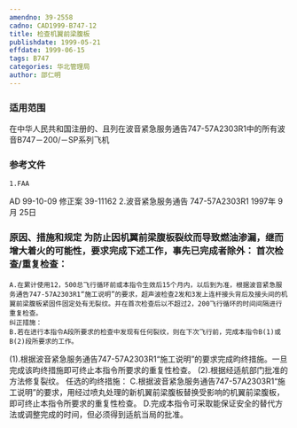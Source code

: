 ```yaml
---
amendno: 39-2558
cadno: CAD1999-B747-12
title: 检查机翼前梁腹板
publishdate: 1999-05-21
effdate: 1999-06-15
tags: B747
categories: 华北管理局
author: 邵仁明
---
```


### 适用范围 
在中华人民共和国注册的、且列在波音紧急服务通告747-57A2303R1中的所有波音B747－200/－SP系列飞机

<!--more-->
### 参考文件
    1.FAA 
AD 99-10-09 修正案 39-11162 
    2.波音紧急服务通告 747-57A2303R1 1997年 9月 25日

### 原因、措施和规定     为防止因机翼前梁腹板裂纹而导致燃油渗漏，继而增大着火的可能性，要求完成下述工作，事先已完成者除外：     首次检查/重复检查： 
    A.在累计使用12，500总飞行循环前或本指令生效后15个月内，以后到为准，根据波音紧急服务通告747-57A2303R1“施工说明”的要求，超声波检查2发和3发上连杆接头背后及接头间的机翼前梁腹板紧固件固定处有无裂纹。并在首次检查后以不超过2，200飞行循环的时间间隔进行重复检查。 
    纠正措施： 
    B.若在进行本指令A段所要求的检查中发现有任何裂纹，则在下次飞行前，完成本指令B(1)或B(2)段所要求的工作。 

  
(1).根据波音紧急服务通告747-57A2303R1“施工说明”的要求完成昀终措施。一旦完成该昀终措施即可终止本指令所要求的重复性检查。 
(2).根据经适航部门批准的方法修复裂纹。     任选的昀终措施： 
    C.根据波音紧急服务通告747-57A2303R1“施工说明”的要求，用经过喷丸处理的新机翼前梁腹板替换受影响的机翼前梁腹板，即可终止本指令所要求的重复性检查。 
    D.完成本指令可采取能保证安全的替代方法或调整完成的时间，但必须得到适航当局的批准。

